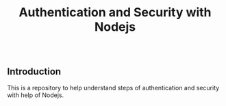 <h1>
<br>
<div align="center">
    <!-- <img src="images/contribute.png" height="90"> -->
    <p >Authentication and Security with Nodejs</p>
</div>

  
  
</h1>

<br>

## Introduction 
This is a repository to help understand steps of authentication and security with help of Nodejs.
